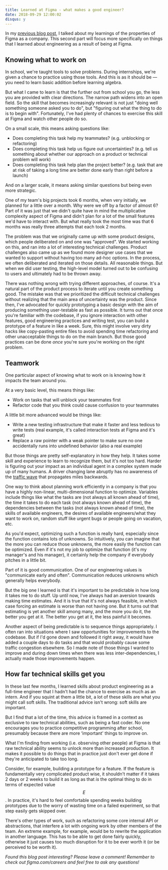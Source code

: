 ```yaml
---
title: Learned at Figma - what makes a good engineer?
date: 2018-09-29 12:00:02
disqus: y
---
```


In my [previous blog post](/2018/09/29/figma-design-tools.html), I talked about my learnings of the properties of Figma as a company. This second part will focus more specifically on things that I learned about engineering as a result of being at Figma.

Knowing what to work on
-----------------------

In school, we're taught tools to solve problems. During internships, we're given a chance to practice using those tools. And this is as it should be — you need to learn basic addition before learning algebra.

But what I came to learn is that the further out from school you go, the less you are provided with clear directions. The narrow path widens into an open field. So the skill that becomes increasingly relevant is not just "doing well something someone asked you to do", but "figuring out what the thing to do is to begin with". Fortunately, I've had plenty of chances to exercise this skill at Figma and watch other people do so.

On a small scale, this means asking questions like:
- Does completing this task help my teammates? (e.g. unblocking or refactoring)
- Does completing this task help us figure out uncertainties? (e.g. tell us something about whether our approach on a product or technical problem will work)
- Does completing this task help plan the project better? (e.g. task that are at risk of taking a long time are better done early than right before a launch)

And on a larger scale, it means asking similar questions but being even more strategic.

One of my team's big projects took 6 months, when very initially, we planned for a little over a month. Why were we off by a factor of almost 6? Part of it was just that we didn't quite have in mind the multiplicative complexity aspect of Figma and didn't plan for a lot of the small features we'd have to interact with. But what really took the most time was that 6 months was really three attempts that each took 2 months.

The problem was that we originally came up with some product designs, which people deliberated on and one was "approved". We started working on this, and ran into a lot of interesting technical challenges. Product challenges also came up as we found more designer use cases that we wanted to support without having too many ad-hoc options. In the process, we often deliberated and iterated on those details. All reasonable things. But when we did user testing, the high-level model turned out to be confusing to users and ultimately had to be thrown away.

There was nothing wrong with trying different approaches, of course. It's a natural part of the product process to iterate until you create something good. The mistake was that we prioritized the difficult technical challenges without realizing that the main area of uncertainty was the product. Since then, I've advocated for quickly prototyping a basic design with the aim of producing something user-testable as fast as possible. It turns out that once you're familiar with the codebase, if you ignore interaction with other features, good engineering practices and writing test, you can build a prototype of a feature in like a week. Sure, this might involve very dirty hacks like copy-pasting entire files to avoid spending time refactoring and other unacceptable things to do on the main branch. But those good practices can be done _once_ you're sure you're working on the right problem.

Teamwork
--------

One particular aspect of knowing what to work on is knowing how it impacts the team around you.

At a very basic level, this means things like:
- Work on tasks that will unblock your teammates first
- Refactor code that you think could cause confusion to your teammates

A little bit more advanced would be things like:
- Write a new testing infrastructure that make it faster and less tedious to write tests (real example, it's called interaction tests at Figma and it's great)
- Replace a raw pointer with a weak pointer to make sure no one accidentally runs into undefined behavior (also a real example)

But those things are pretty self-explanatory in how they help. It takes some skill and experience to learn to recognize them, but it's not too hard. Harder is figuring out your impact as an individual agent in a complex system made up of many humans. A driver changing lane abruptly has no awareness of the [traffic wave](https://en.wikipedia.org/wiki/Traffic_wave) that propagates miles backwards.

One way to think about planning work efficiently in a company is that you have a highly non-linear, multi-dimensional function to optimize. Variables include things like what the tasks are (not always all known ahead of time), the time it takes to do each task (not always known ahead of time), the dependencies between the tasks (not always known ahead of time), the skills of available engineers, the desires of available engineers/what they want to work on, random stuff like urgent bugs or people going on vacation, etc.

As you'd expect, optimizing such a function is really hard, especially since the function contains lots of unknowns. So intuitively, you can imagine that the more you can reduce those unknowns, the more easily the function can be optimized. Even if it's not my job to optimize that function (it's my manager's and his manager), it certainly help the company if everybody pitches in a little bit.

Part of it is good communication. One of our engineering values is "communicate early and often". Communication reduces unknowns which generally helps everybody.

But the big one I learned is that it's important to be predictable in how long it takes me to do stuff. Up until now, I've always had an aversion towards making time estimates. And it is true that it's not always feasible, in which case forcing an estimate is worse than not having one. But it turns out that estimating is yet another skill among many, and the more you do it, the better you get at it. The better you get at it, the less painful it becomes.

Another aspect of being predictable is to sequence things appropriately. I often ran into situations where I saw opportunities for improvements to the codebase. But if I'd gone down and followed it right away, it would have added a couple days to do tasks and that would probably cause some traffic congestion elsewhere. So I made note of those things I wanted to improve and during down times when there was less inter-dependencies, I actually made those improvements happen.

How far technical skills get you
--------------------------------

In these last few months, I learned skills about product engineering as a full-time engineer that I hadn't had the chance to exercise as much as an intern. And if you squint at them a little bit, a lot of these skills are what you might call soft skills. The traditional advice isn't wrong: soft skills are important.

But I find that a lot of the time, this advice is framed in a context as exclusive to raw technical abilities, such as being a fast coder. No one encourages you to practice competitive programming after school, presumably because there are more ‘important' things to improve on.

What I'm finding from working (i.e. observing other people) at Figma is that raw technical ability seems to unlock more than increased production. It makes it possible to do things that in practice just don't ever get done if they're anticipated to take too long.

Consider, for example, building a prototype for a feature. If the feature is fundamentally very complicated product wise, it shouldn't matter if it takes 2 days or 2 weeks to build it as long as that _is_ the optimal thing to do in terms of expected value $$E$$. In practice, it's hard to feel comfortable spending weeks building prototypes due to the worry of wasting time on a failed experiment, so that step easily gets skipped over.

There's other types of work, such as refactoring some core internal API or abstractions, that interfere a lot with ongoing work by other members of the team. An extreme example, for example, would be to rewrite the application in another language. This has to be able to get done fairly quickly, otherwise it just causes too much disruption for it to be ever worth it (or be perceived to be worth it).

*Found this blog post interesting? Please leave a comment! Remember to check out figma.com/careers and feel free to ask any questions!*
